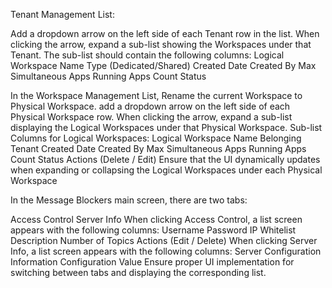 Tenant Management List:

Add a dropdown arrow on the left side of each Tenant row in the list.
When clicking the arrow, expand a sub-list showing the Workspaces under that Tenant.
The sub-list should contain the following columns:
Logical Workspace Name
Type (Dedicated/Shared)
Created Date
Created By
Max Simultaneous Apps
Running Apps Count
Status


In the Workspace Management List, 
Rename the current Workspace to Physical Workspace.
add a dropdown arrow on the left side of each Physical Workspace row.
When clicking the arrow, expand a sub-list displaying the Logical Workspaces under that Physical Workspace.
Sub-list Columns for Logical Workspaces:
Logical Workspace Name
Belonging Tenant
Created Date
Created By
Max Simultaneous Apps
Running Apps Count
Status
Actions (Delete / Edit)
Ensure that the UI dynamically updates when expanding or collapsing the Logical Workspaces under each Physical Workspace

In the Message Blockers main screen, there are two tabs:

Access Control
Server Info
When clicking Access Control, a list screen appears with the following columns:
Username
Password
IP Whitelist
Description
Number of Topics
Actions (Edit / Delete)
When clicking Server Info, a list screen appears with the following columns:
Server Configuration Information
Configuration Value
Ensure proper UI implementation for switching between tabs and displaying the corresponding list.